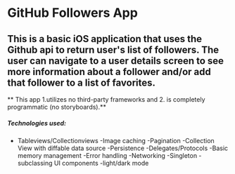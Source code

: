 # GitHub Followers App

## This is a basic iOS application that uses the Github api to return user's list of followers.  The user can navigate to a user details screen to see more information about a follower and/or add that follower to a list of favorites.

** This app 1.utilizes no third-party frameworks and 2. is completely programmatic (no storyboards).**

##### Technologies used:

- Tableviews/Collectionviews
-Image caching
-Pagination
-Collection View with diffable data source
-Persistence
-Delegates/Protocols
-Basic memory management
-Error handling
-Networking
-Singleton
-subclassing UI components
-light/dark mode

